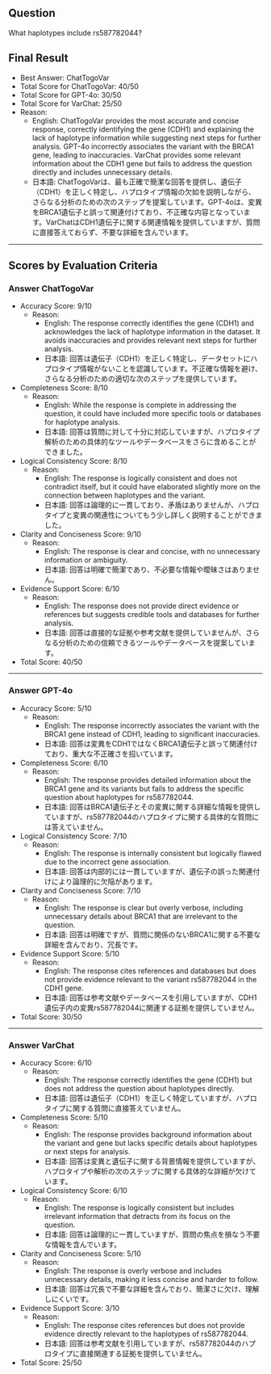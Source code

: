 ## Question

What haplotypes include rs587782044?

## Final Result

- Best Answer: ChatTogoVar
- Total Score for ChatTogoVar: 40/50
- Total Score for GPT-4o: 30/50
- Total Score for VarChat: 25/50
- Reason:
  - English: ChatTogoVar provides the most accurate and concise response, correctly identifying the gene (CDH1) and explaining the lack of haplotype information while suggesting next steps for further analysis. GPT-4o incorrectly associates the variant with the BRCA1 gene, leading to inaccuracies. VarChat provides some relevant information about the CDH1 gene but fails to address the question directly and includes unnecessary details.
  - 日本語: ChatTogoVarは、最も正確で簡潔な回答を提供し、遺伝子（CDH1）を正しく特定し、ハプロタイプ情報の欠如を説明しながら、さらなる分析のための次のステップを提案しています。GPT-4oは、変異をBRCA1遺伝子と誤って関連付けており、不正確な内容となっています。VarChatはCDH1遺伝子に関する関連情報を提供していますが、質問に直接答えておらず、不要な詳細を含んでいます。

---

## Scores by Evaluation Criteria

### Answer ChatTogoVar
- Accuracy Score: 9/10
  - Reason: 
    - English: The response correctly identifies the gene (CDH1) and acknowledges the lack of haplotype information in the dataset. It avoids inaccuracies and provides relevant next steps for further analysis.
    - 日本語: 回答は遺伝子（CDH1）を正しく特定し、データセットにハプロタイプ情報がないことを認識しています。不正確な情報を避け、さらなる分析のための適切な次のステップを提供しています。
- Completeness Score: 8/10
  - Reason: 
    - English: While the response is complete in addressing the question, it could have included more specific tools or databases for haplotype analysis.
    - 日本語: 回答は質問に対して十分に対応していますが、ハプロタイプ解析のための具体的なツールやデータベースをさらに含めることができました。
- Logical Consistency Score: 8/10
  - Reason: 
    - English: The response is logically consistent and does not contradict itself, but it could have elaborated slightly more on the connection between haplotypes and the variant.
    - 日本語: 回答は論理的に一貫しており、矛盾はありませんが、ハプロタイプと変異の関連性についてもう少し詳しく説明することができました。
- Clarity and Conciseness Score: 9/10
  - Reason: 
    - English: The response is clear and concise, with no unnecessary information or ambiguity.
    - 日本語: 回答は明確で簡潔であり、不必要な情報や曖昧さはありません。
- Evidence Support Score: 6/10
  - Reason: 
    - English: The response does not provide direct evidence or references but suggests credible tools and databases for further analysis.
    - 日本語: 回答は直接的な証拠や参考文献を提供していませんが、さらなる分析のための信頼できるツールやデータベースを提案しています。
- Total Score: 40/50

---

### Answer GPT-4o
- Accuracy Score: 5/10
  - Reason: 
    - English: The response incorrectly associates the variant with the BRCA1 gene instead of CDH1, leading to significant inaccuracies.
    - 日本語: 回答は変異をCDH1ではなくBRCA1遺伝子と誤って関連付けており、重大な不正確さを招いています。
- Completeness Score: 6/10
  - Reason: 
    - English: The response provides detailed information about the BRCA1 gene and its variants but fails to address the specific question about haplotypes for rs587782044.
    - 日本語: 回答はBRCA1遺伝子とその変異に関する詳細な情報を提供していますが、rs587782044のハプロタイプに関する具体的な質問には答えていません。
- Logical Consistency Score: 7/10
  - Reason: 
    - English: The response is internally consistent but logically flawed due to the incorrect gene association.
    - 日本語: 回答は内部的には一貫していますが、遺伝子の誤った関連付けにより論理的に欠陥があります。
- Clarity and Conciseness Score: 7/10
  - Reason: 
    - English: The response is clear but overly verbose, including unnecessary details about BRCA1 that are irrelevant to the question.
    - 日本語: 回答は明確ですが、質問に関係のないBRCA1に関する不要な詳細を含んでおり、冗長です。
- Evidence Support Score: 5/10
  - Reason: 
    - English: The response cites references and databases but does not provide evidence relevant to the variant rs587782044 in the CDH1 gene.
    - 日本語: 回答は参考文献やデータベースを引用していますが、CDH1遺伝子内の変異rs587782044に関連する証拠を提供していません。
- Total Score: 30/50

---

### Answer VarChat
- Accuracy Score: 6/10
  - Reason: 
    - English: The response correctly identifies the gene (CDH1) but does not address the question about haplotypes directly.
    - 日本語: 回答は遺伝子（CDH1）を正しく特定していますが、ハプロタイプに関する質問に直接答えていません。
- Completeness Score: 5/10
  - Reason: 
    - English: The response provides background information about the variant and gene but lacks specific details about haplotypes or next steps for analysis.
    - 日本語: 回答は変異と遺伝子に関する背景情報を提供していますが、ハプロタイプや解析の次のステップに関する具体的な詳細が欠けています。
- Logical Consistency Score: 6/10
  - Reason: 
    - English: The response is logically consistent but includes irrelevant information that detracts from its focus on the question.
    - 日本語: 回答は論理的に一貫していますが、質問の焦点を損なう不要な情報を含んでいます。
- Clarity and Conciseness Score: 5/10
  - Reason: 
    - English: The response is overly verbose and includes unnecessary details, making it less concise and harder to follow.
    - 日本語: 回答は冗長で不要な詳細を含んでおり、簡潔さに欠け、理解しにくいです。
- Evidence Support Score: 3/10
  - Reason: 
    - English: The response cites references but does not provide evidence directly relevant to the haplotypes of rs587782044.
    - 日本語: 回答は参考文献を引用していますが、rs587782044のハプロタイプに直接関連する証拠を提供していません。
- Total Score: 25/50